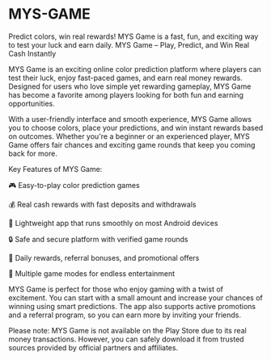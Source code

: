 # MYS-GAME
Predict colors, win real rewards! MYS Game is a fast, fun, and exciting way to test your luck and earn daily.
MYS Game – Play, Predict, and Win Real Cash Instantly

MYS Game is an exciting online color prediction platform where players can test their luck, enjoy fast-paced games, and earn real money rewards. Designed for users who love simple yet rewarding gameplay, MYS Game has become a favorite among players looking for both fun and earning opportunities.

With a user-friendly interface and smooth experience, MYS Game allows you to choose colors, place your predictions, and win instant rewards based on outcomes. Whether you're a beginner or an experienced player, MYS Game offers fair chances and exciting game rounds that keep you coming back for more.

Key Features of MYS Game:

🎮 Easy-to-play color prediction games

💰 Real cash rewards with fast deposits and withdrawals

📲 Lightweight app that runs smoothly on most Android devices

🔒 Safe and secure platform with verified game rounds

🎁 Daily rewards, referral bonuses, and promotional offers

🧩 Multiple game modes for endless entertainment

MYS Game is perfect for those who enjoy gaming with a twist of excitement. You can start with a small amount and increase your chances of winning using smart predictions. The app also supports active promotions and a referral program, so you can earn more by inviting your friends.

Please note: MYS Game is not available on the Play Store due to its real money transactions. However, you can safely download it from trusted sources provided by official partners and affiliates.

